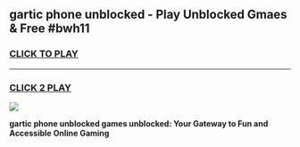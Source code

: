 
## gartic phone unblocked - Play Unblocked Gmaes & Free #bwh11
<h3>
<a href="https://news.freeplayer.one?title=gartic_phone_unblocked&ref=24F">CLICK TO PLAY</a></h3>
<hr>

<h3>
<a href="https://news.freeplayer.one?title=gartic_phone_unblocked&ref=24F">CLICK 2 PLAY</a>
  
</h3>

<a href="https://news.freeplayer.one?title=gartic_phone_unblocked&ref=24F/"><img src="https://clearcache.store/games.png"></a>


**gartic phone unblocked games unblocked: Your Gateway to Fun and Accessible Online Gaming**
